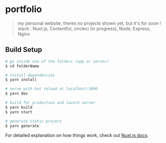 # portfolio

> my personal website, theres no projects shown yet, but it's for soon !
> stack : Nuxt.js, Contentful, circleci (in progress), Node, Express, Nginx

## Build Setup

``` bash
# go inside one of the folders (app or server)
$ cd folderName

# install dependencies
$ yarn install

# serve with hot reload at localhost:3000
$ yarn dev

# build for production and launch server
$ yarn build
$ yarn start

# generate static project
$ yarn generate
```

For detailed explanation on how things work, check out [Nuxt.js docs](https://nuxtjs.org).
